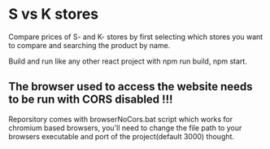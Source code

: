 # S vs K stores
Compare prices of S- and K- stores by first selecting which stores you want to compare and searching the product by name.

Build and run like any other react project with npm run build, npm start.

## The browser used to access the website needs to be run with CORS disabled !!!
Reporsitory comes with browserNoCors.bat script which works for chromium based browsers, you'll need to change the file path to your browsers executable and port of the project(default 3000) thought.
